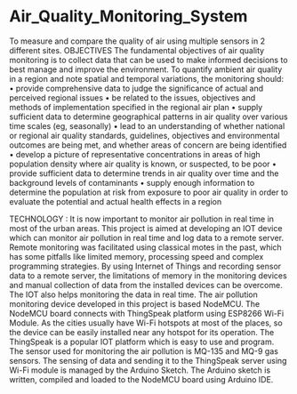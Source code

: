# Air_Quality_Monitoring_System
To measure and compare the quality of air using multiple sensors in 2 different sites.
OBJECTIVES
The fundamental objectives of air quality monitoring is to collect data that can be used to make informed decisions to best manage and improve the environment. 
To quantify ambient air quality in a region and note spatial and temporal variations, the monitoring should:
•	provide comprehensive data to judge the significance of actual and perceived regional issues
•	be related to the issues, objectives and methods of implementation specified in the regional air plan
•	supply sufficient data to determine geographical patterns in air quality over various time scales (eg, seasonally)
•	lead to an understanding of whether national or regional air quality standards, guidelines, objectives and environmental outcomes are being met, and whether areas of concern are being identified
•	develop a picture of representative concentrations in areas of high population density where air quality is known, or suspected, to be poor
•	provide sufficient data to determine trends in air quality over time and the background levels of contaminants
•	supply enough information to determine the population at risk from exposure to poor air quality in order to evaluate the potential and actual health effects in a region 

TECHNOLOGY :
It is now important to monitor air pollution in real time in most of the urban areas. This project is aimed at developing an IOT device which can monitor air pollution in real time and log data to a remote server. Remote monitoring was facilitated using classical motes in the past, which has some pitfalls like limited memory, processing speed and complex programming strategies. By using Internet of Things and recording sensor data to a remote server, the limitations of memory in the monitoring devices and manual collection of data from the installed devices can be overcome. The IOT also helps monitoring the data in real time.  The air pollution monitoring device developed in this project is based NodeMCU. The NodeMCU board connects with ThingSpeak platform using ESP8266 Wi-Fi Module. As the cities usually have Wi-Fi hotspots at most of the places, so the device can be easily installed near any hotspot for its operation. The ThingSpeak is a popular IOT platform which is easy to use and program. The sensor used for monitoring the air pollution is MQ-135 and MQ-9 gas sensors. The sensing of data and sending it to the ThingSpeak server using Wi-Fi module is managed by the Arduino Sketch. The Arduino sketch is written, compiled and loaded to the NodeMCU board using Arduino IDE. 

